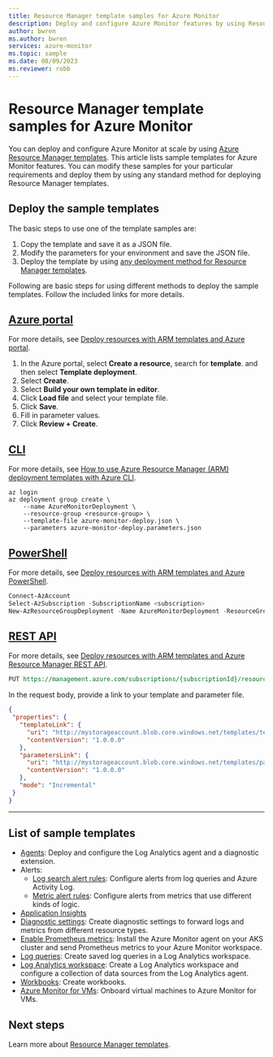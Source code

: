 ```yaml
---
title: Resource Manager template samples for Azure Monitor
description: Deploy and configure Azure Monitor features by using Resource Manager templates.
author: bwren
ms.author: bwren
services: azure-monitor
ms.topic: sample
ms.date: 08/09/2023
ms.reviewer: robb
---
```

# Resource Manager template samples for Azure Monitor

You can deploy and configure Azure Monitor at scale by using [Azure Resource Manager templates](../azure-resource-manager/templates/syntax.md). This article lists sample templates for Azure Monitor features. You can modify these samples for your particular requirements and deploy them by using any standard method for deploying Resource Manager templates.

## Deploy the sample templates

The basic steps to use one of the template samples are:

1. Copy the template and save it as a JSON file.
2. Modify the parameters for your environment and save the JSON file.
3. Deploy the template by using [any deployment method for Resource Manager templates](../azure-resource-manager/templates/deploy-portal.md).

Following are basic steps for using different methods to deploy the sample templates. Follow the included links for more details.

## [Azure portal](#tab/portal)

For more details, see [Deploy resources with ARM templates and Azure portal](../azure-resource-manager/templates/deploy-portal.md).

1. In the Azure portal, select **Create a resource**, search for **template**. and then select **Template deployment**.
2. Select **Create**.
4. Select **Build your own template in editor**.
5. Click **Load file** and select your template file.
6. Click **Save**.
7. Fill in parameter values.
8. Click **Review + Create**.

## [CLI](#tab/cli)

For more details, see [How to use Azure Resource Manager (ARM) deployment templates with Azure CLI](../azure-resource-manager/templates/deploy-cli.md).

```azurecli
az login
az deployment group create \
    --name AzureMonitorDeployment \
    --resource-group <resource-group> \
    --template-file azure-monitor-deploy.json \
    --parameters azure-monitor-deploy.parameters.json
```

## [PowerShell](#tab/powershell)

For more details, see [Deploy resources with ARM templates and Azure PowerShell](../azure-resource-manager/templates/deploy-powershell.md).

```powershell
Connect-AzAccount
Select-AzSubscription -SubscriptionName <subscription>
New-AzResourceGroupDeployment -Name AzureMonitorDeployment -ResourceGroupName <resource-group> -TemplateFile azure-monitor-deploy.json -TemplateParameterFile azure-monitor-deploy.parameters.json
```

## [REST API](#tab/api)

For more details, see [Deploy resources with ARM templates and Azure Resource Manager REST API](../azure-resource-manager/templates/deploy-rest.md).

```rest
PUT https://management.azure.com/subscriptions/{subscriptionId}/resourcegroups/{resourceGroupName}/providers/Microsoft.Resources/deployments/{deploymentName}?api-version=2020-10-01
```

In the request body, provide a link to your template and parameter file.

```json
{
 "properties": {
   "templateLink": {
     "uri": "http://mystorageaccount.blob.core.windows.net/templates/template.json",
     "contentVersion": "1.0.0.0"
   },
   "parametersLink": {
     "uri": "http://mystorageaccount.blob.core.windows.net/templates/parameters.json",
     "contentVersion": "1.0.0.0"
   },
   "mode": "Incremental"
 }
}
```

---

## List of sample templates

- [Agents](agents/resource-manager-agent.md): Deploy and configure the Log Analytics agent and a diagnostic extension.
- Alerts:
  - [Log search alert rules](alerts/resource-manager-alerts-log.md): Configure alerts from log queries and Azure Activity Log.
  - [Metric alert rules](alerts/resource-manager-alerts-metric.md): Configure alerts from metrics that use different kinds of logic.
- [Application Insights](app/create-workspace-resource.md)
- [Diagnostic settings](essentials/resource-manager-diagnostic-settings.md): Create diagnostic settings to forward logs and metrics from different resource types.
- [Enable Prometheus metrics](containers/kubernetes-monitoring-enable.md?tabs=arm#enable-prometheus-and-grafana): Install the Azure Monitor agent on your AKS cluster and send Prometheus metrics to your Azure Monitor workspace.
- [Log queries](logs/resource-manager-log-queries.md): Create saved log queries in a Log Analytics workspace.
- [Log Analytics workspace](logs/resource-manager-workspace.md): Create a Log Analytics workspace and configure a collection of data sources from the Log Analytics agent.
- [Workbooks](visualize/resource-manager-workbooks.md): Create workbooks.
- [Azure Monitor for VMs](vm/resource-manager-vminsights.md): Onboard virtual machines to Azure Monitor for VMs.

## Next steps

Learn more about [Resource Manager templates](../azure-resource-manager/templates/overview.md).
